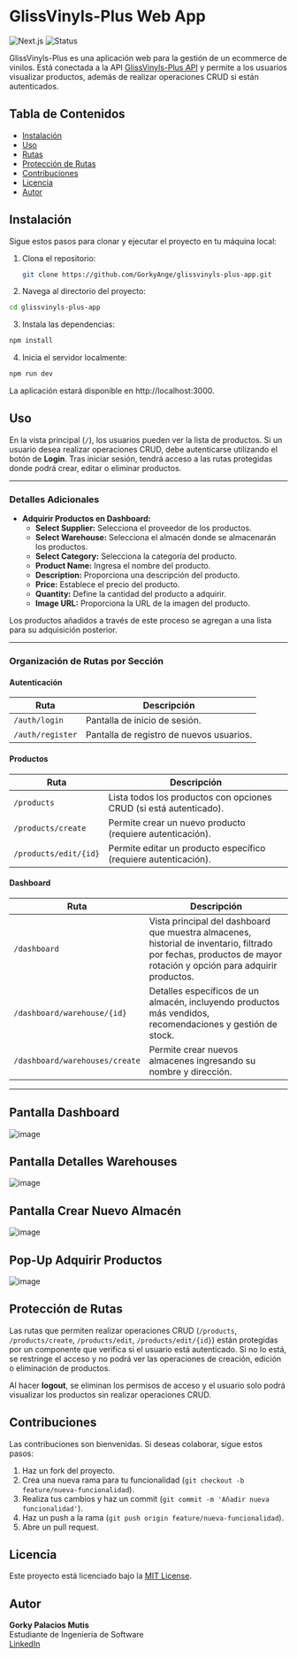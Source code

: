 # GlissVinyls-Plus Web App

![Next.js](https://img.shields.io/badge/Next.js-13.0-blue.svg)
![Status](https://img.shields.io/badge/Status-In%20Development-yellowgreen.svg)

GlissVinyls-Plus es una aplicación web para la gestión de un ecommerce de vinilos. Está conectada a la API [GlissVinyls-Plus API](https://github.com/GorkyAnge/glissvinyls-plus-api) y permite a los usuarios visualizar productos, además de realizar operaciones CRUD si están autenticados.

## Tabla de Contenidos
- [Instalación](#instalación)
- [Uso](#uso)
- [Rutas](#rutas)
- [Protección de Rutas](#protección-de-rutas)
- [Contribuciones](#contribuciones)
- [Licencia](#licencia)
- [Autor](#autor)

## Instalación

Sigue estos pasos para clonar y ejecutar el proyecto en tu máquina local:

1. Clona el repositorio:
   ```bash
   git clone https://github.com/GorkyAnge/glissvinyls-plus-app.git
   ```
2. Navega al directorio del proyecto:
```bash
cd glissvinyls-plus-app
```
3. Instala las dependencias:
```bash
npm install
```
4. Inicia el servidor localmente:
```bash
npm run dev
```
La aplicación estará disponible en http://localhost:3000.


## Uso

En la vista principal (`/`), los usuarios pueden ver la lista de productos. Si un usuario desea realizar operaciones CRUD, debe autenticarse utilizando el botón de **Login**. Tras iniciar sesión, tendrá acceso a las rutas protegidas donde podrá crear, editar o eliminar productos.

---

### Detalles Adicionales

- **Adquirir Productos en Dashboard:**
  - **Select Supplier:** Selecciona el proveedor de los productos.
  - **Select Warehouse:** Selecciona el almacén donde se almacenarán los productos.
  - **Select Category:** Selecciona la categoría del producto.
  - **Product Name:** Ingresa el nombre del producto.
  - **Description:** Proporciona una descripción del producto.
  - **Price:** Establece el precio del producto.
  - **Quantity:** Define la cantidad del producto a adquirir.
  - **Image URL:** Proporciona la URL de la imagen del producto.

Los productos añadidos a través de este proceso se agregan a una lista para su adquisición posterior.

---

### Organización de Rutas por Sección



#### **Autenticación**

| **Ruta**         | **Descripción**                      |
|------------------|--------------------------------------|
| `/auth/login`    | Pantalla de inicio de sesión.        |
| `/auth/register` | Pantalla de registro de nuevos usuarios. |

#### **Productos**

| **Ruta**               | **Descripción**                                                        |
|------------------------|------------------------------------------------------------------------|
| `/products`            | Lista todos los productos con opciones CRUD (si está autenticado).     |
| `/products/create`     | Permite crear un nuevo producto (requiere autenticación).              |
| `/products/edit/{id}`  | Permite editar un producto específico (requiere autenticación).        |

#### **Dashboard**

| **Ruta**                       | **Descripción**                                                                                                                                                                                                                                                                                                                                                                                                                                                                                     |
|--------------------------------|-----------------------------------------------------------------------------------------------------------------------------------------------------------------------------------------------------------------------------------------------------------------------------------------------------------------------------------------------------------------------------------------------------------------------------------------------------------------------------------------------------|
| `/dashboard`                   | Vista principal del dashboard que muestra almacenes, historial de inventario, filtrado por fechas, productos de mayor rotación y opción para adquirir productos.                                                                                                                                                                                                                                                                                                                                         |
| `/dashboard/warehouse/{id}`    | Detalles específicos de un almacén, incluyendo productos más vendidos, recomendaciones y gestión de stock.                                                                                                                                                                                                                                                                                                                                                                                        |
| `/dashboard/warehouses/create` | Permite crear nuevos almacenes ingresando su nombre y dirección.                                                                                                                                                                                                                                                                                                                                                                                                                                    |

---
## Pantalla Dashboard
![image](https://github.com/user-attachments/assets/38357b28-2c22-4d3e-8309-4579924ef0eb)

## Pantalla Detalles Warehouses
![image](https://github.com/user-attachments/assets/eb1052a7-e60d-4a1d-8778-8afb9f04cadf)

## Pantalla Crear Nuevo Almacén
![image](https://github.com/user-attachments/assets/8c448b33-5758-4295-9d63-306a14e96b99)

## Pop-Up Adquirir Productos
![image](https://github.com/user-attachments/assets/9996a0a8-ccb7-4e3c-8f2f-296bf021a84a)



## Protección de Rutas

Las rutas que permiten realizar operaciones CRUD (`/products`, `/products/create`, `/products/edit`, `/products/edit/{id}`) están protegidas por un componente que verifica si el usuario está autenticado. Si no lo está, se restringe el acceso y no podrá ver las operaciones de creación, edición o eliminación de productos.

Al hacer **logout**, se eliminan los permisos de acceso y el usuario solo podrá visualizar los productos sin realizar operaciones CRUD.

## Contribuciones

Las contribuciones son bienvenidas. Si deseas colaborar, sigue estos pasos:
1. Haz un fork del proyecto.
2. Crea una nueva rama para tu funcionalidad (`git checkout -b feature/nueva-funcionalidad`).
3. Realiza tus cambios y haz un commit (`git commit -m 'Añadir nueva funcionalidad'`).
4. Haz un push a la rama (`git push origin feature/nueva-funcionalidad`).
5. Abre un pull request.

## Licencia

Este proyecto está licenciado bajo la [MIT License](https://opensource.org/licenses/MIT).

## Autor

**Gorky Palacios Mutis**  
Estudiante de Ingeniería de Software  
[LinkedIn]([https://linkedin.com/in/usuario](https://www.linkedin.com/in/gorky-palacios-mutis-8136ab230/))
